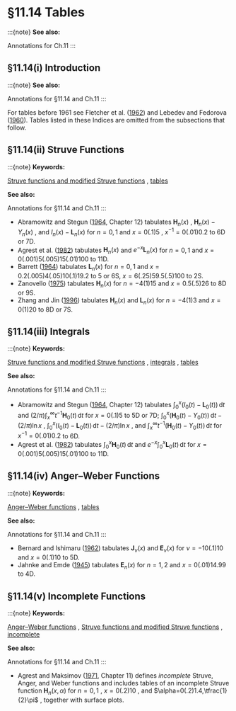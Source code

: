 # §11.14 Tables

:::{note}
**See also:**

Annotations for Ch.11
:::


## §11.14(i) Introduction

:::{note}
**See also:**

Annotations for §11.14 and Ch.11
:::

For tables before 1961 see Fletcher et al. ([1962](./bib/F.html#bib810 "An Index of Mathematical Tables. Vols. I, II")) and Lebedev and Fedorova ([1960](./bib/L.html#bib1392 "A Guide to Mathematical Tables")). Tables listed in these Indices are omitted from the subsections that follow.


## §11.14(ii) Struve Functions

:::{note}
**Keywords:**

[Struve functions and modified Struve functions](http://dlmf.nist.gov/search/search?q=Struve%20functions%20and%20modified%20Struve%20functions) , [tables](http://dlmf.nist.gov/search/search?q=tables)

**See also:**

Annotations for §11.14 and Ch.11
:::

* Abramowitz and Stegun ([1964](./bib/index.html#bib24 "Handbook of Mathematical Functions with Formulas, Graphs, and Mathematical Tables"), Chapter 12) tabulates $\mathbf{H}_{n}\left(x\right)$ , $\mathbf{H}_{n}\left(x\right)-Y_{n}\left(x\right)$ , and $I_{n}\left(x\right)-\mathbf{L}_{n}\left(x\right)$ for $n=0,1$ and $x=0(.1)5$ , $x^{-1}=0(.01)0.2$ to 6D or 7D.
* Agrest et al. ([1982](./bib/index.html#bib38 "Tablitsy funktsii Struve i integralov ot nikh")) tabulates $\mathbf{H}_{n}\left(x\right)$ and $e^{-x}\mathbf{L}_{n}\left(x\right)$ for $n=0,1$ and $x=0(.001)5(.005)15(.01)100$ to 11D.
* Barrett ([1964](./bib/B.html#bib203 "Tables of modified Struve functions of orders zero and unity")) tabulates $\mathbf{L}_{n}\left(x\right)$ for $n=0,1$ and $x=0.2(.005)4(.05)10(.1)19.2$ to 5 or 6S, $x=6(.25)59.5(.5)100$ to 2S.
* Zanovello ([1975](./bib/Z.html#bib2480 "Sul calcolo numerico della funzione di Struve ⁢ H ν ( z )")) tabulates $\mathbf{H}_{n}\left(x\right)$ for $n=-4(1)15$ and $x=0.5(.5)26$ to 8D or 9S.
* Zhang and Jin ([1996](./bib/Z.html#bib2493 "Computation of Special Functions")) tabulates $\mathbf{H}_{n}\left(x\right)$ and $\mathbf{L}_{n}\left(x\right)$ for $n=-4(1)3$ and $x=0(1)20$ to 8D or 7S.


## §11.14(iii) Integrals

:::{note}
**Keywords:**

[Struve functions and modified Struve functions](http://dlmf.nist.gov/search/search?q=Struve%20functions%20and%20modified%20Struve%20functions) , [integrals](http://dlmf.nist.gov/search/search?q=integrals) , [tables](http://dlmf.nist.gov/search/search?q=tables)

**See also:**

Annotations for §11.14 and Ch.11
:::

* Abramowitz and Stegun ([1964](./bib/index.html#bib24 "Handbook of Mathematical Functions with Formulas, Graphs, and Mathematical Tables"), Chapter 12) tabulates $\int_{0}^{x}(I_{0}\left(t\right)-\mathbf{L}_{0}\left(t\right))\,\mathrm{d}t$ and $(2/\pi)\int_{x}^{\infty}t^{-1}\mathbf{H}_{0}\left(t\right)\,\mathrm{d}t$ for $x=0(.1)5$ to 5D or 7D; $\int_{0}^{x}(\mathbf{H}_{0}\left(t\right)-Y_{0}\left(t\right))\,\mathrm{d}t-(2/\pi)\ln x$ , $\int_{0}^{x}(I_{0}\left(t\right)-\mathbf{L}_{0}\left(t\right))\,\mathrm{d}t-(2/\pi)\ln x$ , and $\int_{x}^{\infty}t^{-1}(\mathbf{H}_{0}\left(t\right)-Y_{0}\left(t\right))\,\mathrm{d}t$ for $x^{-1}=0(.01)0.2$ to 6D.
* Agrest et al. ([1982](./bib/index.html#bib38 "Tablitsy funktsii Struve i integralov ot nikh")) tabulates $\int_{0}^{x}\mathbf{H}_{0}\left(t\right)\,\mathrm{d}t$ and $e^{-x}\int_{0}^{x}\mathbf{L}_{0}\left(t\right)\,\mathrm{d}t$ for $x=0(.001)5(.005)15(.01)100$ to 11D.


## §11.14(iv) Anger–Weber Functions

:::{note}
**Keywords:**

[Anger–Weber functions](http://dlmf.nist.gov/search/search?q=Anger%E2%80%93Weber%20functions) , [tables](http://dlmf.nist.gov/search/search?q=tables)

**See also:**

Annotations for §11.14 and Ch.11
:::

* Bernard and Ishimaru ([1962](./bib/B.html#bib239 "Tables of the Anger and Lommel-Weber Functions")) tabulates $\mathbf{J}_{\nu}\left(x\right)$ and $\mathbf{E}_{\nu}\left(x\right)$ for $\nu=-10(.1)10$ and $x=0(.1)10$ to 5D.
* Jahnke and Emde ([1945](./bib/J.html#bib1158 "Tables of Functions with Formulae and Curves")) tabulates $\mathbf{E}_{n}\left(x\right)$ for $n=1,2$ and $x=0(.01)14.99$ to 4D.


## §11.14(v) Incomplete Functions

:::{note}
**Keywords:**

[Anger–Weber functions](http://dlmf.nist.gov/search/search?q=Anger%E2%80%93Weber%20functions) , [Struve functions and modified Struve functions](http://dlmf.nist.gov/search/search?q=Struve%20functions%20and%20modified%20Struve%20functions) , [incomplete](http://dlmf.nist.gov/search/search?q=incomplete)

**See also:**

Annotations for §11.14 and Ch.11
:::

* Agrest and Maksimov ([1971](./bib/index.html#bib39 "Theory of Incomplete Cylindrical Functions and Their Applications"), Chapter 11) defines *incomplete* Struve, Anger, and Weber functions and includes tables of an incomplete Struve function $\mathbf{H}_{n}\left(x,\alpha\right)$ for $n=0,1$ , $x=0(.2)10$ , and $\alpha=0(.2)1.4,\tfrac{1}{2}\pi$ , together with surface plots.
